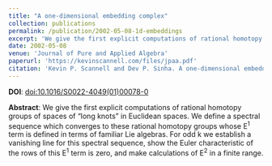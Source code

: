 ```yaml
---
title: "A one-dimensional embedding complex"
collection: publications
permalink: /publication/2002-05-08-1d-embeddings
excerpt: 'We give the first explicit computations of rational homotopy groups of spaces of “long knots” in Euclidean spaces.'
date: 2002-05-08
venue: 'Journal of Pure and Applied Algebra'
paperurl: 'https://kevinscannell.com/files/jpaa.pdf'
citation: 'Kevin P. Scannell and Dev P. Sinha. A one-dimensional embedding complex. <i>Journal of Pure and Applied Algebra</i>, 170(1):93–107, 2002.'
---
```


**DOI**: [doi:10.1016/S0022-4049(01)00078-0](https://dx.doi.org/10.1016/S0022-4049(01)00078-0)

**Abstract**: We give the first explicit computations of rational homotopy groups of spaces of “long knots” in Euclidean spaces. We define a spectral sequence which converges to these rational homotopy groups whose E<sup>1</sup> term is defined in terms of familiar Lie algebras. For odd k we establish a vanishing line for this spectral sequence, show the Euler characteristic of the rows of this E<sup>1</sup> term is zero, and make calculations of E<sup>2</sup> in a finite range.
